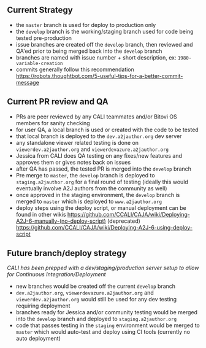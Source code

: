 ## Current Strategy
* the `master` branch is used for deploy to production only
* the `develop` branch is the working/staging branch used for code being tested pre-production
* issue branches are created off the `develop` branch, then reviewed and QA'ed prior to being merged back into the `develop` branch
* branches are named with issue number + short description, ex: `1980-variable-creation`
* commits generally follow this recommendation https://robots.thoughtbot.com/5-useful-tips-for-a-better-commit-message

## Current PR review and QA
* PRs are peer reviewed by any CALI teammates and/or Bitovi OS members for sanity checking
* for user QA, a local branch is used or created with the code to be tested
* that local branch is deployed to the `dev.a2jauthor.org` dev server
* any standalone viewer related testing is done on `viewerdev.a2jauthor.org` and `viewerdevazure.a2jauthor.org`
* Jessica from CALI does QA testing on any fixes/new features and approves them or gives notes back on issues
* after QA has passed, the tested PR is merged into the `develop` branch
* Pre merge to `master`, the `develop` branch is deployed to `staging.a2jauthor.org` for a final round of testing (ideally this would eventually involve A2J authors from the community as well)
* once approved in the staging environment, the `develop` branch is merged to `master` which is deployed to `www.a2jauthor.org`
* deploy steps using the deploy script, or manual deployment can be found in other wikis
   https://github.com/CCALI/CAJA/wiki/Deploying-A2J-6-manually-(no-deploy-script)
   (deprecated) https://github.com/CCALI/CAJA/wiki/Deploying-A2J-6-using-deploy-script

## Future branch/deploy strategy
_CALI has been prepped with a dev/staging/production server setup to allow for Continuous Integration/Deployment_
* new branches would be created off the current `develop` branch
* `dev.a2jauthor.org`, `viewerdevazure.a2jauthor.org` and `viewerdev.a2jauthor.org` would still be used for any dev testing requiring deployment
* branches ready for Jessica and/or community testing would be merged into the `develop` branch and deployed to `staging.a2jauthor.org`
* code that passes testing in the `staging` environment would be merged to `master` which would auto-test and deploy using CI tools (currently no auto deployment)
